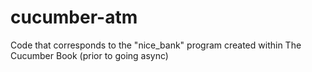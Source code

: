 cucumber-atm
============

Code that corresponds to the "nice_bank" program created within The Cucumber Book (prior to going async)
